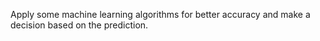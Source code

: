 Apply some machine learning algorithms for better accuracy and make a decision based on the prediction.

